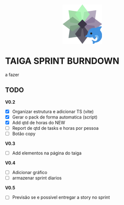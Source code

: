 <p align="center">
  <img src="./icon128.png" alt="Logo" style="max-width: 300px; height: auto; margin: 0 auto; display: block;">
</p>

# TAIGA SPRINT BURNDOWN
a fazer

## TODO
**V0.2**
- [x] Organizar estrutura e adicionar TS (vite)
- [x] Gerar o pack de forma automatica (script)
- [x] Add qtd de horas do NEW
- [ ] Report de qtd de tasks e horas por pessoa
- [ ] Botão copy

**V0.3**
- [ ] Add elementos na página do taiga

**V0.4**
- [ ] Adicionar gráfico
- [ ] armazenar sprint diarios

**V0.5**
- [ ] Previsão se e possivel entregar a story no sprint

